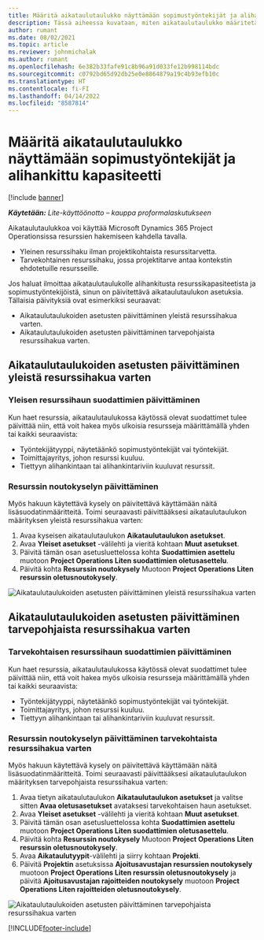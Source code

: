 ```yaml
---
title: Määritä aikataulutaulukko näyttämään sopimustyöntekijät ja alihankittu kapasiteetti
description: Tässä aiheessa kuvataan, miten aikataulutaulukko määritetään Microsoft Dynamics 365 Project Operationsissa näyttämään sopimustyöntekijät ja alihankittu kapasiteetti.
author: rumant
ms.date: 08/02/2021
ms.topic: article
ms.reviewer: johnmichalak
ms.author: rumant
ms.openlocfilehash: 6e382b33fafe91c8b96a91d033fe12b998114bdc
ms.sourcegitcommit: c0792bd65d92db25e0e8864879a19c4b93efb10c
ms.translationtype: HT
ms.contentlocale: fi-FI
ms.lasthandoff: 04/14/2022
ms.locfileid: "8587814"
---
```

# <a name="configure-schedule-board-to-show-contract-workers-and-subcontracted-capacity"></a>Määritä aikataulutaulukko näyttämään sopimustyöntekijät ja alihankittu kapasiteetti 

[!include [banner](../../includes/dataverse-preview.md)]

_**Käytetään:** Lite-käyttöönotto – kauppa proformalaskutukseen_

Aikataulutaulukkoa voi käyttää Microsoft Dynamics 365 Project Operationsissa resurssien hakemiseen kahdella tavalla.

- Yleinen resurssihaku ilman projektikohtaista resurssitarvetta.
- Tarvekohtainen resurssihaku, jossa projektitarve antaa kontekstin ehdotetuille resursseille.

Jos haluat ilmoittaa aikataulutaulukolle alihankitusta resurssikapasiteetista ja sopimustyöntekijöistä, sinun on päivitettävä aikataulutaulukon asetuksia. Tällaisia päivityksiä ovat esimerkiksi seuraavat: 
- Aikataulutaulukoiden asetusten päivittäminen yleistä resurssihakua varten.
- Aikataulutaulukoiden asetusten päivittäminen tarvepohjaista resurssihakua varten.

## <a name="update-schedule-board-settings-for-general-resource-search"></a>Aikataulutaulukoiden asetusten päivittäminen yleistä resurssihakua varten
### <a name="update-filters-for-general-resource-search"></a>Yleisen resurssihaun suodattimien päivittäminen
Kun haet resurssia, aikataulutaulukossa käytössä olevat suodattimet tulee päivittää niin, että voit hakea myös ulkoisia resursseja määrittämällä yhden tai kaikki seuraavista:
  - Työntekijätyyppi, näytetäänkö sopimustyöntekijät vai työntekijät.
  - Toimittajayritys, johon resurssi kuuluu.
  - Tiettyyn alihankintaan tai alihankintariviin kuuluvat resurssit.
    
### <a name="update-retrieve-resource-query"></a>Resurssin noutokyselyn päivittäminen
Myös hakuun käytettävä kysely on päivitettävä käyttämään näitä lisäsuodatinmääritteitä. Toimi seuraavasti päivittääksesi aikataulutaulukon määrityksen yleistä resurssihakua varten:  
1. Avaa kyseisen aikataulutaulukon **Aikataulutaulukon asetukset**.
2. Avaa **Yleiset asetukset** -välilehti ja vieritä kohtaan **Muut asetukset**.
3. Päivitä tämän osan asetusluettelossa kohta **Suodattimien asettelu** muotoon **Project Operations Liten suodattimien oletusasettelu**.
4. Päivitä kohta **Resurssin noutokysely** Muotoon **Project Operations Liten resurssin oletusnoutokysely**.

![Aikataulutaulukoiden asetusten päivittäminen yleistä resurssihakua varten](../media/BoardSettings.png)  

## <a name="update-schedule-board-settings-for-requirementbased-resource-search"></a>Aikataulutaulukoiden asetusten päivittäminen tarvepohjaista resurssihakua varten
### <a name="update-filters-for-requirement-specific-resource-search"></a>Tarvekohtaisen resurssihaun suodattimien päivittäminen 
Kun haet resurssia, aikataulutaulukossa käytössä olevat suodattimet tulee päivittää niin, että voit hakea myös ulkoisia resursseja määrittämällä yhden tai kaikki seuraavista:
 - Työntekijätyyppi, näytetäänkö sopimustyöntekijät vai työntekijät.
 - Toimittajayritys, johon resurssi kuuluu.
 - Tiettyyn alihankintaan tai alihankintariviin kuuluvat resurssit.

### <a name="update-retrieve-resource-query-for-requirement-specific-resource-search"></a>Resurssin noutokyselyn päivittäminen tarvekohtaista resurssihakua varten 
Myös hakuun käytettävä kysely on päivitettävä käyttämään näitä lisäsuodatinmääritteitä. Toimi seuraavasti päivittääksesi aikataulutaulukon määrityksen tarvepohjaista resurssihakua varten:

1. Avaa tietyn aikataulutaulukon **Aikataulutaulukon asetukset** ja valitse sitten **Avaa oletusasetukset** avataksesi tarvekohtaisen haun asetukset.
2. Avaa **Yleiset asetukset** -välilehti ja vieritä kohtaan **Muut asetukset**.
3. Päivitä tämän osan asetusluettelossa kohta **Suodattimien asettelu** muotoon **Project Operations Liten suodattimien oletusasettelu**.
4. Päivitä kohta **Resurssin noutokysely** Muotoon **Project Operations Liten resurssin oletusnoutokysely**.
5. Avaa **Aikataulutyypit**-välilehti ja siirry kohtaan **Projekti**.
6. Päivitä **Projektin** asetuksissa **Ajoitusavustajan resurssien noutokysely** muotoon **Project Operations Liten resurssin oletusnoutokysely** ja päivitä **Ajoitusavustajan rajoitteiden noutokysely** muotoon **Project Operations Liten rajoitteiden oletusnoutokysely**.

![Aikataulutaulukoiden asetusten päivittäminen tarvepohjaista resurssihakua varten](../media/SASettings.png)  

[!INCLUDE[footer-include](../../includes/footer-banner.md)]
